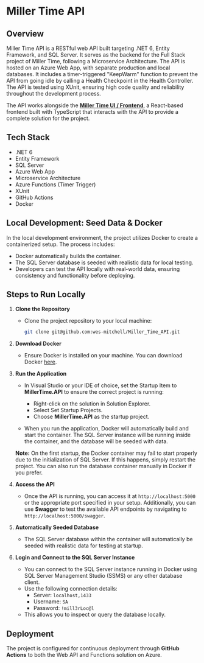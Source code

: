 # Miller Time API

## Overview
Miller Time API is a RESTful web API built targeting .NET 6, Entity Framework, and SQL Server. It serves as the backend for the Full Stack project of Miller Time, following a Microservice Architecture. The API is hosted on an Azure Web App, with separate production and local databases. It includes a timer-triggered "KeepWarm" function to prevent the API from going idle by calling a Health Checkpoint in the Health Controller. The API is tested using XUnit, ensuring high code quality and reliability throughout the development process.

The API works alongside the **[Miller Time UI / Frontend](https://github.com/wes-mitchell/miller-time-ui)**, a React-based frontend built with TypeScript that interacts with the API to provide a complete solution for the project.

## Tech Stack
- .NET 6
- Entity Framework
- SQL Server
- Azure Web App
- Microservice Architecture
- Azure Functions (Timer Trigger)
- XUnit
- GitHub Actions
- Docker

## Local Development: Seed Data & Docker
In the local development environment, the project utilizes Docker to create a containerized setup. The process includes:

- Docker automatically builds the container.
- The SQL Server database is seeded with realistic data for local testing.
- Developers can test the API locally with real-world data, ensuring consistency and functionality before deploying.

## Steps to Run Locally

1. **Clone the Repository**
   - Clone the project repository to your local machine:
     ```bash
     git clone git@github.com:wes-mitchell/Miller_Time_API.git
     ```

2. **Download Docker**
   - Ensure Docker is installed on your machine. You can download Docker [here](https://www.docker.com/products/docker-desktop).

3. **Run the Application**
   - In Visual Studio or your IDE of choice, set the Startup Item to **MillerTime.API** to ensure the correct project is running:
     - Right-click on the solution in Solution Explorer.
     - Select Set Startup Projects.
     - Choose **MillerTime.API** as the startup project.

   - When you run the application, Docker will automatically build and start the container. The SQL Server instance will be running inside the container, and the database will be seeded with data.

   **Note:** On the first startup, the Docker container may fail to start properly due to the initialization of SQL Server. If this happens, simply restart the project. You can also run the database container manually in Docker if you prefer.

4. **Access the API**
   - Once the API is running, you can access it at `http://localhost:5000` or the appropriate port specified in your setup. Additionally, you can use **Swagger** to test the available API endpoints by navigating to `http://localhost:5000/swagger`.

5. **Automatically Seeded Database**
   - The SQL Server database within the container will automatically be seeded with realistic data for testing at startup.

6. **Login and Connect to the SQL Server Instance**
   - You can connect to the SQL Server instance running in Docker using SQL Server Management Studio (SSMS) or any other database client.
   - Use the following connection details:
     - Server: `localhost,1433`
     - Username: `SA`
     - Password: `!mill3rLoc@l`
   - This allows you to inspect or query the database locally.

## Deployment
The project is configured for continuous deployment through **GitHub Actions** to both the Web API and Functions solution on Azure.
